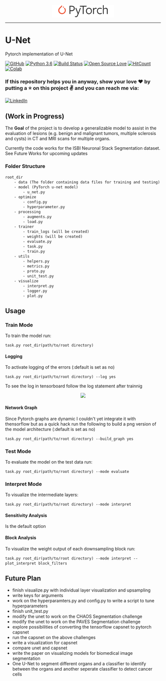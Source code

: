 <p align="center"><img width="40%" src="logo/Pytorch_logo.png" /></p>

--------------------------------------------------------------------------------
# U-Net
Pytorch implementation of U-Net

[![GitHub](https://img.shields.io/github/license/mashape/apistatus.svg)](https://opensource.org/licenses/MIT)
[![Python 3.6](https://img.shields.io/badge/Python-3.6-blue.svg)](https://www.python.org/downloads/release/python-360/)
[![Build Status](https://travis-ci.com/mukeshmithrakumar/U-Net.svg?branch=master)](https://travis-ci.com/mukeshmithrakumar/U-Net)
[![Open Source Love](https://badges.frapsoft.com/os/v2/open-source.png?v=103)](https://github.com/ellerbrock/open-source-badges/)
[![HitCount](http://hits.dwyl.io/mukeshmithrakumar/U-Net.svg)](http://hits.dwyl.io/mukeshmithrakumar/U-Net)
[![Colab](https://colab.research.google.com/assets/colab-badge.svg)]()


### If this repository helps you in anyway, show your love :heart: by putting a :star: on this project :v: and you can reach me via: 
[![LinkedIn](https://img.shields.io/badge/LinkedIn-blue.svg?logo=#0077B5)](https://www.linkedin.com/in/mukesh-mithrakumar/)

## (Work in Progress)

The __Goal__ of the project is to develop a generalizable model to assist in the evaluation of lesions 
(e.g. benign and malignant tumors, multiple sclerosis and cysts) in CT and MRI scans for multiple organs.

Currently the code works for the ISBI Neuronal Stack Segmentation dataset. 
See Future Works for upcoming updates

### Folder Structure

```
root_dir
    - data (The folder containing data files for training and testing)
    - model (PyTorch u-net model)
        - u_net.py
    - optimize
        - config.py
        - hyperparameter.py
    - processing
        - augments.py
        - load.py
    - trainer
        - train_logs (will be created)
        - weights (will be created)
        - evaluate.py
        - task.py
        - train.py
    - utils
        - helpers.py
        - metrics.py
        - proto.py
        - unit_test.py
    - visualize
        - interpret.py
        - logger.py
        - plot.py
```

## Usage

### Train Mode
To train the model run:
```
task.py root_dir(path/to/root directory)
```

#### Logging 
To activate logging of the errors (:default is set as no)
```
task.py root_dir(path/to/root directory) --log yes
```

To see the log in tensorboard follow the log statement after trainnig
<p align="center"><img width="40%" src="logo/histogram_logs.png" /></p>

#### Network Graph
Since Pytorch graphs are dynamic I couldn't yet integrate it with thensorflow but as a quick hack run the following
to build a png version of the model architecture (:default is set as no)
```
task.py root_dir(path/to/root directory) --build_graph yes
```

### Test Mode
To evaluate the model on the test data run:
```
task.py root_dir(path/to/root directory) --mode evaluate
```

### Interpret Mode
To visualize the intermediate layers:
```
task.py root_dir(path/to/root directory) --mode interpret
```

#### Sensitivity Analysis
Is the default option

#### Block Analysis
To visualize the weight output of each downsampling block run:
```
task.py root_dir(path/to/root directory) --mode interpret --plot_interpret block_filters
```


## Future Plan
- finish visualize.py with individual layer visualization and upsampling
- write keys for arguments
- work on the hyperparamters.py and config.py to write a script to tune hyperparameters
- finish unit_test.py
- modify the unet to work on the CHAOS Segmentation challenge
- modify the unet to work on the PAVES Segmentation challenge
- explore possibilities of converting the tensorflow capsnet to pytorch capsnet
- run the capsnet on the above challenges
- write a visualization for capsnet
- compare unet and capsnet
- write the paper on visualizing models for biomedical image segmentation
- One U-Net to segment different organs and a classifier to identify between the organs and another seperate classifier to detect cancer cells